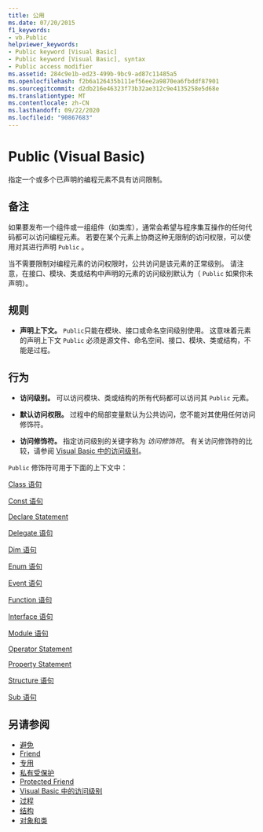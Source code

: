 ```yaml
---
title: 公用
ms.date: 07/20/2015
f1_keywords:
- vb.Public
helpviewer_keywords:
- Public keyword [Visual Basic]
- Public keyword [Visual Basic], syntax
- Public access modifier
ms.assetid: 284c9e1b-ed23-499b-9bc9-ad87c11485a5
ms.openlocfilehash: f2b6a126435b111ef56ee2a9870ea6fbddf87901
ms.sourcegitcommit: d2db216e46323f73b32ae312c9e4135258e5d68e
ms.translationtype: MT
ms.contentlocale: zh-CN
ms.lasthandoff: 09/22/2020
ms.locfileid: "90867683"
---
```

# <a name="public-visual-basic"></a>Public (Visual Basic)

指定一个或多个已声明的编程元素不具有访问限制。  
  
## <a name="remarks"></a>备注  

 如果要发布一个组件或一组组件（如类库），通常会希望与程序集互操作的任何代码都可以访问编程元素。 若要在某个元素上协商这种无限制的访问权限，可以使用对其进行声明 `Public` 。  
  
 当不需要限制对编程元素的访问权限时，公共访问是该元素的正常级别。 请注意，在接口、模块、类或结构中声明的元素的访问级别默认为（ `Public` 如果你未声明）。  
  
## <a name="rules"></a>规则  
  
- **声明上下文。** `Public`只能在模块、接口或命名空间级别使用。 这意味着元素的声明上下文 `Public` 必须是源文件、命名空间、接口、模块、类或结构，不能是过程。  
  
## <a name="behavior"></a>行为  
  
- **访问级别。** 可以访问模块、类或结构的所有代码都可以访问其 `Public` 元素。  
  
- **默认访问权限。** 过程中的局部变量默认为公共访问，您不能对其使用任何访问修饰符。  
  
- **访问修饰符。** 指定访问级别的关键字称为 *访问修饰符*。 有关访问修饰符的比较，请参阅 [Visual Basic 中的访问级别](../../programming-guide/language-features/declared-elements/access-levels.md)。  
  
 `Public` 修饰符可用于下面的上下文中：  
  
 [Class 语句](../statements/class-statement.md)  
  
 [Const 语句](../statements/const-statement.md)  
  
 [Declare Statement](../statements/declare-statement.md)  
  
 [Delegate 语句](../statements/delegate-statement.md)  
  
 [Dim 语句](../statements/dim-statement.md)  
  
 [Enum 语句](../statements/enum-statement.md)  
  
 [Event 语句](../statements/event-statement.md)  
  
 [Function 语句](../statements/function-statement.md)  
  
 [Interface 语句](../statements/interface-statement.md)  
  
 [Module 语句](../statements/module-statement.md)  
  
 [Operator Statement](../statements/operator-statement.md)  
  
 [Property Statement](../statements/property-statement.md)  
  
 [Structure 语句](../statements/structure-statement.md)  
  
 [Sub 语句](../statements/sub-statement.md)  
  
## <a name="see-also"></a>另请参阅

- [避免](protected.md)
- [Friend](friend.md)
- [专用](private.md)
- [私有受保护](private-protected.md)
- [Protected Friend](protected-friend.md)
- [Visual Basic 中的访问级别](../../programming-guide/language-features/declared-elements/access-levels.md)
- [过程](../../programming-guide/language-features/procedures/index.md)
- [结构](../../programming-guide/language-features/data-types/structures.md)
- [对象和类](../../programming-guide/language-features/objects-and-classes/index.md)

